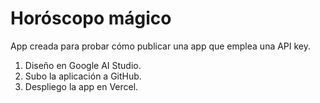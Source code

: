 # Horóscopo mágico

App creada para probar cómo publicar una app que emplea una API key.

1. Diseño en Google AI Studio.
2. Subo la aplicación a GitHub.
3. Despliego la app en Vercel.


